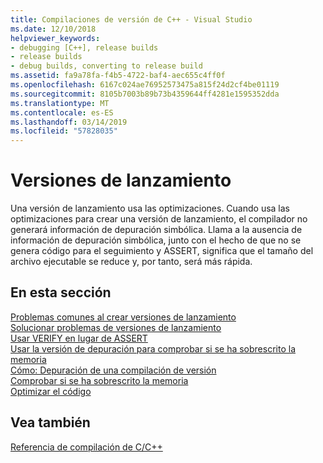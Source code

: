 ```yaml
---
title: Compilaciones de versión de C++ - Visual Studio
ms.date: 12/10/2018
helpviewer_keywords:
- debugging [C++], release builds
- release builds
- debug builds, converting to release build
ms.assetid: fa9a78fa-f4b5-4722-baf4-aec655c4ff0f
ms.openlocfilehash: 6167c024ae76952573475a815f24d2cf4be01119
ms.sourcegitcommit: 8105b7003b89b73b4359644ff4281e1595352dda
ms.translationtype: MT
ms.contentlocale: es-ES
ms.lasthandoff: 03/14/2019
ms.locfileid: "57828035"
---
```

# <a name="release-builds"></a>Versiones de lanzamiento

Una versión de lanzamiento usa las optimizaciones. Cuando usa las optimizaciones para crear una versión de lanzamiento, el compilador no generará información de depuración simbólica. Llama a la ausencia de información de depuración simbólica, junto con el hecho de que no se genera código para el seguimiento y ASSERT, significa que el tamaño del archivo ejecutable se reduce y, por tanto, será más rápida.

## <a name="in-this-section"></a>En esta sección

[Problemas comunes al crear versiones de lanzamiento](common-problems-when-creating-a-release-build.md)<br/>
[Solucionar problemas de versiones de lanzamiento](fixing-release-build-problems.md)<br/>
[Usar VERIFY en lugar de ASSERT](using-verify-instead-of-assert.md)<br/>
[Usar la versión de depuración para comprobar si se ha sobrescrito la memoria](using-the-debug-build-to-check-for-memory-overwrite.md)<br/>
[Cómo: Depuración de una compilación de versión](how-to-debug-a-release-build.md)<br/>
[Comprobar si se ha sobrescrito la memoria](checking-for-memory-overwrites.md)<br/>
[Optimizar el código](optimizing-your-code.md)<br/>

## <a name="see-also"></a>Vea también

[Referencia de compilación de C/C++](reference/c-cpp-building-reference.md)